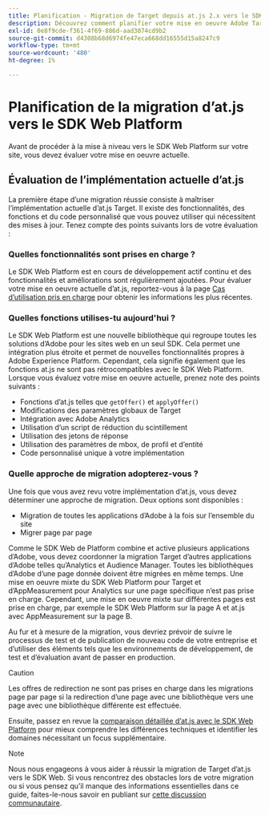 ```yaml
---
title: Planification - Migration de Target depuis at.js 2.x vers le SDK Web
description: Découvrez comment planifier votre mise en oeuvre Adobe Target d’at.js 2.x au SDK Web Adobe Experience Platform.
exl-id: 0e8f9cde-f361-4f69-886d-aad3074cd9b2
source-git-commit: d4308b68d6974fe47eca668dd16555d15a8247c9
workflow-type: tm+mt
source-wordcount: '480'
ht-degree: 1%

---
```


# Planification de la migration d’at.js vers le SDK Web Platform

Avant de procéder à la mise à niveau vers le SDK Web Platform sur votre site, vous devez évaluer votre mise en oeuvre actuelle.

## Évaluation de l’implémentation actuelle d’at.js

La première étape d’une migration réussie consiste à maîtriser l’implémentation actuelle d’at.js Target. Il existe des fonctionnalités, des fonctions et du code personnalisé que vous pouvez utiliser qui nécessitent des mises à jour. Tenez compte des points suivants lors de votre évaluation :

### Quelles fonctionnalités sont prises en charge ?

Le SDK Web Platform est en cours de développement actif continu et des fonctionnalités et améliorations sont régulièrement ajoutées. Pour évaluer votre mise en oeuvre actuelle d’at.js, reportez-vous à la page [Cas d’utilisation pris en charge](https://github.com/orgs/adobe/projects/18/views/1) pour obtenir les informations les plus récentes.

### Quelles fonctions utilises-tu aujourd&#39;hui ?

Le SDK Web Platform est une nouvelle bibliothèque qui regroupe toutes les solutions d’Adobe pour les sites web en un seul SDK. Cela permet une intégration plus étroite et permet de nouvelles fonctionnalités propres à Adobe Experience Platform. Cependant, cela signifie également que les fonctions at.js ne sont pas rétrocompatibles avec le SDK Web Platform. Lorsque vous évaluez votre mise en oeuvre actuelle, prenez note des points suivants :

- Fonctions d’at.js telles que `getOffer()` et `applyOffer()`
- Modifications des paramètres globaux de Target
- Intégration avec Adobe Analytics
- Utilisation d’un script de réduction du scintillement
- Utilisation des jetons de réponse
- Utilisation des paramètres de mbox, de profil et d’entité
- Code personnalisé unique à votre implémentation

### Quelle approche de migration adopterez-vous ?

Une fois que vous avez revu votre implémentation d’at.js, vous devez déterminer une approche de migration. Deux options sont disponibles :

- Migration de toutes les applications d’Adobe à la fois sur l’ensemble du site
- Migrer page par page

Comme le SDK Web de Platform combine et active plusieurs applications d’Adobe, vous devez coordonner la migration Target d’autres applications d’Adobe telles qu’Analytics et Audience Manager. Toutes les bibliothèques d’Adobe d’une page donnée doivent être migrées en même temps. Une mise en oeuvre mixte du SDK Web Platform pour Target et d’AppMeasurement pour Analytics sur une page spécifique n’est pas prise en charge. Cependant, une mise en oeuvre mixte sur différentes pages est prise en charge, par exemple le SDK Web Platform sur la page A et at.js avec AppMeasurement sur la page B.

Au fur et à mesure de la migration, vous devriez prévoir de suivre le processus de test et de publication de nouveau code de votre entreprise et d’utiliser des éléments tels que les environnements de développement, de test et d’évaluation avant de passer en production.

>[!CAUTION]
>
>Les offres de redirection ne sont pas prises en charge dans les migrations page par page si la redirection d’une page avec une bibliothèque vers une page avec une bibliothèque différente est effectuée.


Ensuite, passez en revue la [comparaison détaillée d’at.js avec le SDK Web Platform](detailed-comparison.md) pour mieux comprendre les différences techniques et identifier les domaines nécessitant un focus supplémentaire.

>[!NOTE]
>
>Nous nous engageons à vous aider à réussir la migration de Target d’at.js vers le SDK Web. Si vous rencontrez des obstacles lors de votre migration ou si vous pensez qu’il manque des informations essentielles dans ce guide, faites-le-nous savoir en publiant sur [cette discussion communautaire](https://experienceleaguecommunities.adobe.com/t5/adobe-experience-platform-data/tutorial-discussion-migrate-target-from-at-js-to-web-sdk/m-p/575587?profile.language=fr#M463).
